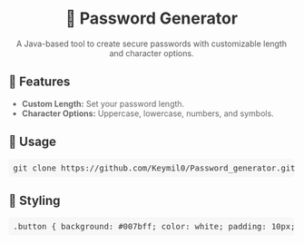 <h1 style="text-align: center; color: #333;">🔐 Password Generator</h1>
<p style="color: #555; text-align: center;">
    A Java-based tool to create secure passwords with customizable length and character options.
</p>

<h2 style="color: #333;">🌟 Features</h2>
<ul style="color: #666;">
    <li><b>Custom Length:</b> Set your password length.</li>
    <li><b>Character Options:</b> Uppercase, lowercase, numbers, and symbols.</li>
</ul>

<h2 style="color: #333;">🚀 Usage</h2>
<pre style="background-color: #f7f7f7; padding: 8px; border-radius: 5px; color: #333;">
git clone https://github.com/Keymil0/Password_generator.git
</pre>

<h2 style="color: #333;">🎨 Styling</h2>
<pre style="background-color: #f7f7f7; padding: 8px; border-radius: 5px; color: #333;">
.button { background: #007bff; color: white; padding: 10px; }
</pre>

